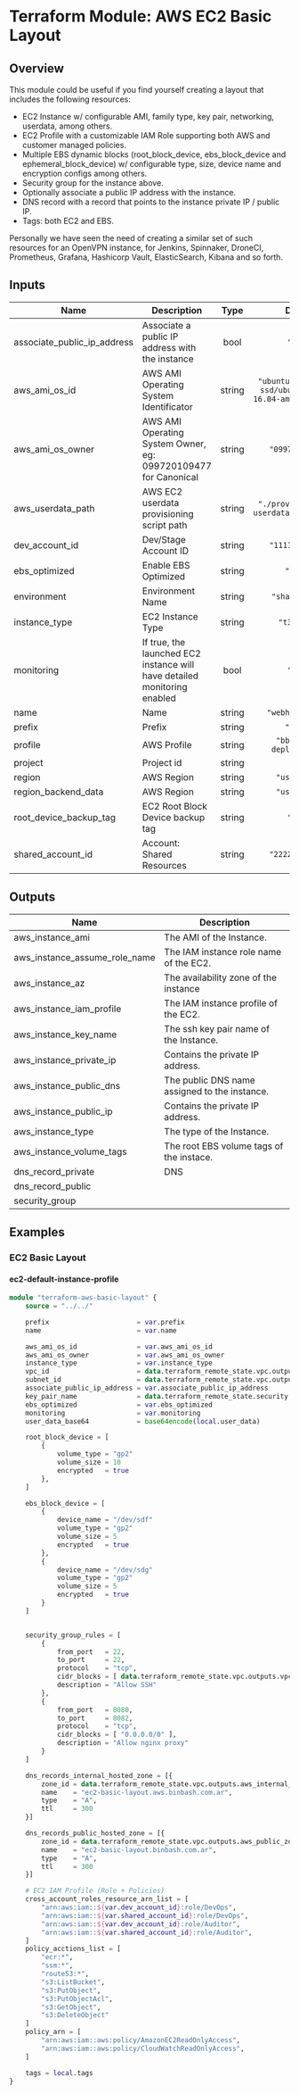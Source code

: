 # Terraform Module: AWS EC2 Basic Layout

## Overview

This module could be useful if you find yourself creating a layout that includes the following resources:

* EC2 Instance w/ configurable AMI, family type, key pair, networking, userdata, among others.
* EC2 Profile with a customizable IAM Role supporting both AWS and customer managed policies.
* Multiple EBS dynamic blocks (root_block_device, ebs_block_device and ephemeral_block_device) w/ configurable type, size, device name and encryption configs among others.
* Security group for the instance above.
* Optionally associate a public IP address with the instance.
* DNS record with a record that points to the instance private IP / public IP.
* Tags: both EC2 and EBS.

Personally we have seen the need of creating a similar set of such resources for an OpenVPN instance, for Jenkins, Spinnaker, DroneCI, Prometheus, Grafana, Hashicorp Vault, ElasticSearch, Kibana and so forth.

<!-- BEGINNING OF PRE-COMMIT-TERRAFORM DOCS HOOK -->
## Inputs

| Name | Description | Type | Default | Required |
|------|-------------|:----:|:-----:|:-----:|
| associate\_public\_ip\_address | Associate a public IP address with the instance | bool | `"true"` | no |
| aws\_ami\_os\_id | AWS AMI Operating System Identificator | string | `"ubuntu/images/hvm-ssd/ubuntu-xenial-16.04-amd64-server-*"` | no |
| aws\_ami\_os\_owner | AWS AMI Operating System Owner, eg: 099720109477 for Canonical | string | `"099720109477"` | no |
| aws\_userdata\_path | AWS EC2 userdata provisioning script path | string | `"./provisioner/aws-userdata/userdata.sh"` | no |
| dev\_account\_id | Dev/Stage Account ID | string | `"111111111111"` | no |
| ebs\_optimized | Enable EBS Optimized | string | `"false"` | no |
| environment | Environment Name | string | `"shared-test"` | no |
| instance\_type | EC2 Instance Type | string | `"t3.micro"` | no |
| monitoring | If true, the launched EC2 instance will have detailed monitoring enabled | bool | `"true"` | no |
| name | Name | string | `"webhooks-test"` | no |
| prefix | Prefix | string | `"infra"` | no |
| profile | AWS Profile | string | `"bb-shared-deploymaster"` | no |
| project | Project id | string | `"bb"` | no |
| region | AWS Region | string | `"us-east-1"` | no |
| region\_backend\_data | AWS Region | string | `"us-east-1"` | no |
| root\_device\_backup\_tag | EC2 Root Block Device backup tag | string | `"True"` | no |
| shared\_account\_id | Account: Shared Resources | string | `"222222222222"` | no |

## Outputs

| Name | Description |
|------|-------------|
| aws\_instance\_ami | The AMI of the Instance. |
| aws\_instance\_assume\_role\_name | The IAM instance role name of the EC2. |
| aws\_instance\_az | The availability zone of the instance |
| aws\_instance\_iam\_profile | The IAM instance profile of the EC2. |
| aws\_instance\_key\_name | The ssh key pair name of the Instance. |
| aws\_instance\_private\_ip | Contains the private IP address. |
| aws\_instance\_public\_dns | The public DNS name assigned to the instance. |
| aws\_instance\_public\_ip | Contains the private IP address. |
| aws\_instance\_type | The type of the Instance. |
| aws\_instance\_volume\_tags | The root EBS volume tags of the instace. |
| dns\_record\_private | DNS |
| dns\_record\_public |  |
| security\_group |  |

<!-- END OF PRE-COMMIT-TERRAFORM DOCS HOOK -->

## Examples

### EC2 Basic Layout

#### ec2-default-instance-profile

```terraform
module "terraform-aws-basic-layout" {
    source = "../../"

    prefix                      = var.prefix
    name                        = var.name

    aws_ami_os_id               = var.aws_ami_os_id
    aws_ami_os_owner            = var.aws_ami_os_owner
    instance_type               = var.instance_type
    vpc_id                      = data.terraform_remote_state.vpc.outputs.vpc_id
    subnet_id                   = data.terraform_remote_state.vpc.outputs.public_subnets[0]
    associate_public_ip_address = var.associate_public_ip_address
    key_pair_name               = data.terraform_remote_state.security.outputs.aws_key_pair_name
    ebs_optimized               = var.ebs_optimized
    monitoring                  = var.monitoring
    user_data_base64            = base64encode(local.user_data)

    root_block_device = [
        {
            volume_type = "gp2"
            volume_size = 10
            encrypted   = true
        },
    ]

    ebs_block_device = [
        {
            device_name = "/dev/sdf"
            volume_type = "gp2"
            volume_size = 5
            encrypted   = true
        },
        {
            device_name = "/dev/sdg"
            volume_type = "gp2"
            volume_size = 5
            encrypted   = true
        }
    ]


    security_group_rules = [
        {
            from_port   = 22,
            to_port     = 22,
            protocol    = "tcp",
            cidr_blocks = [ data.terraform_remote_state.vpc.outputs.vpc_cidr_block ],
            description = "Allow SSH"
        },
        {
            from_port   = 8080,
            to_port     = 8082,
            protocol    = "tcp",
            cidr_blocks = [ "0.0.0.0/0" ],
            description = "Allow nginx proxy"
        }
    ]

    dns_records_internal_hosted_zone = [{
        zone_id = data.terraform_remote_state.vpc.outputs.aws_internal_zone_id[0],
        name    = "ec2-basic-layout.aws.binbash.com.ar",
        type    = "A",
        ttl     = 300
    }]

    dns_records_public_hosted_zone = [{
        zone_id = data.terraform_remote_state.vpc.outputs.aws_public_zone_id[0],
        name    = "ec2-basic-layout.binbash.com.ar",
        type    = "A",
        ttl     = 300
    }]

    # EC2 IAM Profile (Role + Policies)
    cross_account_roles_resource_arn_list = [
        "arn:aws:iam::${var.dev_account_id}:role/DevOps",
        "arn:aws:iam::${var.shared_account_id}:role/DevOps",
        "arn:aws:iam::${var.dev_account_id}:role/Auditor",
        "arn:aws:iam::${var.shared_account_id}:role/Auditor",
    ]
    policy_acctions_list = [
        "ecr:*",
        "ssm:*",
        "route53:*",
        "s3:ListBucket",
        "s3:PutObject",
        "s3:PutObjectAcl",
        "s3:GetObject",
        "s3:DeleteObject"
    ]
    policy_arn = [
        "arn:aws:iam::aws:policy/AmazonEC2ReadOnlyAccess",
        "arn:aws:iam::aws:policy/CloudWatchReadOnlyAccess",
    ]

    tags = local.tags
}
```
